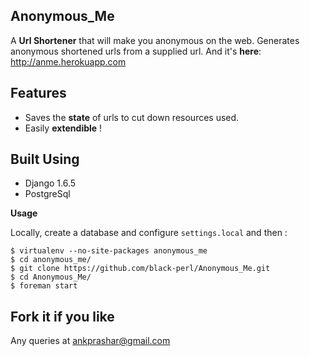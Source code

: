 Anonymous_Me
------------

A **Url Shortener** that will make you anonymous on the web. Generates anonymous shortened urls from a supplied url. And it's **here**: http://anme.herokuapp.com

Features
--------

- Saves the **state** of urls to cut down resources used. 
- Easily **extendible** !

Built Using
-----------

- Django 1.6.5
- PostgreSql

**Usage**

Locally, create a database and configure `settings.local` and then :



	$ virtualenv --no-site-packages anonymous_me
	$ cd anonymous_me/
	$ git clone https://github.com/black-perl/Anonymous_Me.git
	$ cd Anonymous_Me/
	$ foreman start

Fork it if you like
-------------------
Any queries at ankprashar@gmail.com

